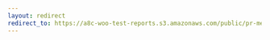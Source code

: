 ```yaml
---
layout: redirect
redirect_to: https://a8c-woo-test-reports.s3.amazonaws.com/public/pr-merge/39290/e2e/index.html
---
```

